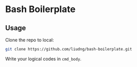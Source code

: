 # Bash Boilerplate

## Usage

Clone the repo to local:

```bash
git clone https://github.com/liudng/bash-boilerplate.git
```

Write your logical codes in `cmd_body`.
